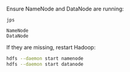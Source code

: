 Ensure NameNode and DataNode are running:
```
jps
```

```
NameNode
DataNode
```

If they are missing, restart Hadoop:

```bash
hdfs --daemon start namenode
hdfs --daemon start datanode
```
